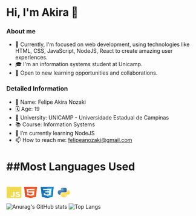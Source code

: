 # Hi, I'm Akira 👋<br>

### About me<br>
- 🚀 Currently, I'm focused on web development, using technologies like HTML, CSS, JavaScript, NodeJS, React to create amazing user experiences.
- 🎓 I'm an information systems student at Unicamp.
- 🌱 Open to new learning opportunities and collaborations.
  
### Detailed Information<br>
- 👤 Name: Felipe Akira Nozaki
- 🗓 Age: 19
- 📖 University: UNICAMP - Universidade Estadual de Campinas
- 📚 Course: Information Systems
- 🌱 I’m currently learning NodeJS
- 📫 How to reach me: felipeanozaki@gmail.com

# ##Most Languages Used<br>
<div style="display: inline_block"><br>
  <img align="center" alt="Icone JavaScript" height="30" width="40" src="https://raw.githubusercontent.com/devicons/devicon/master/icons/javascript/javascript-plain.svg">
  <img align="center" alt="Icone HTML" height="30" width="40" src="https://raw.githubusercontent.com/devicons/devicon/master/icons/html5/html5-original.svg">
  <img align="center" alt="Icone CSS" height="30" width="40" src="https://raw.githubusercontent.com/devicons/devicon/master/icons/css3/css3-original.svg">
  <img align="center" alt="Icone Python" height="30" width="40" src="https://raw.githubusercontent.com/devicons/devicon/master/icons/python/python-original.svg">
</div>

![Anurag's GitHub stats](https://github-readme-stats.vercel.app/api?username=felipeakira1&show_icons=true&btheme=dracula)
![Top Langs](https://github-readme-stats.vercel.app/api/top-langs/?username=anuraghazra&layout=compact)

